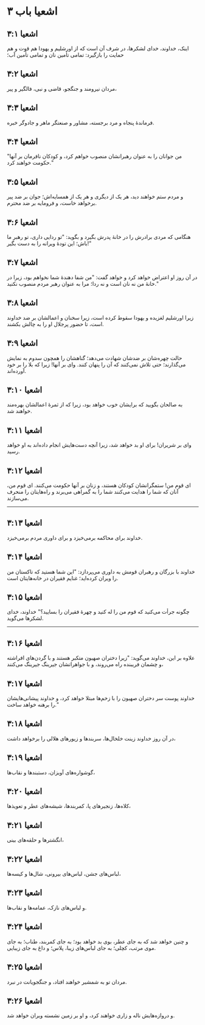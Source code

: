# اشعیا باب ۳

## اشعیا ۳:۱

اینک، خداوند، خدای لشکرها، در شرف آن است که از اورشلیم و یهودا هم قوت و هم حمایت را بازگیرد: تمامی تأمین نان و تمامی تأمین آب؛

## اشعیا ۳:۲

مردان نیرومند و جنگجو، قاضی و نبی، فالگیر و پیر،

## اشعیا ۳:۳

فرماندهٔ پنجاه و مرد برجسته، مشاور و صنعتگر ماهر و جادوگر خبره.

## اشعیا ۳:۴

"من جوانان را به عنوان رهبرانشان منصوب خواهم کرد، و کودکان نافرمان بر آنها حکومت خواهند کرد."

## اشعیا ۳:۵

و مردم ستم خواهند دید، هر یک از دیگری و هر یک از همسایه‌اش؛ جوان بر ضد پیر برخواهد خاست، و فرومایه بر ضد محترم.

## اشعیا ۳:۶

هنگامی که مردی برادرش را در خانهٔ پدرش بگیرد و بگوید: "تو ردایی داری، تو رهبر ما باش؛ این تودهٔ ویرانه را به دست بگیر!"

## اشعیا ۳:۷

در آن روز او اعتراض خواهد کرد و خواهد گفت: "من شفا دهندهٔ شما نخواهم بود، زیرا در خانهٔ من نه نان است و نه ردا؛ مرا به عنوان رهبر مردم منصوب نکنید."

## اشعیا ۳:۸

زیرا اورشلیم لغزیده و یهودا سقوط کرده است، زیرا سخنان و اعمالشان بر ضد خداوند است، تا حضور پرجلال او را به چالش بکشند.

## اشعیا ۳:۹

حالت چهره‌شان بر ضدشان شهادت می‌دهد؛ گناهشان را همچون سدوم به نمایش می‌گذارند؛ حتی تلاش نمی‌کنند که آن را پنهان کنند. وای بر آنها! زیرا که بلا را بر خود آورده‌اند.

## اشعیا ۳:۱۰

به صالحان بگویید که برایشان خوب خواهد بود، زیرا که از ثمرهٔ اعمالشان بهره‌مند خواهند شد.

## اشعیا ۳:۱۱

وای بر شریران! برای او بد خواهد شد، زیرا آنچه دست‌هایش انجام داده‌اند به او خواهد رسید.

## اشعیا ۳:۱۲

ای قوم من! ستمگرانشان کودکان هستند، و زنان بر آنها حکومت می‌کنند. ای قوم من، آنان که شما را هدایت می‌کنند شما را به گمراهی می‌برند و راه‌هایتان را منحرف می‌سازند.

---

## اشعیا ۳:۱۳

خداوند برای محاکمه برمی‌خیزد و برای داوری مردم برمی‌خیزد.

## اشعیا ۳:۱۴

خداوند با بزرگان و رهبران قومش به داوری می‌پردازد: "این شما هستید که تاکستان من را ویران کرده‌اید؛ غنایم فقیران در خانه‌هایتان است.

## اشعیا ۳:۱۵

چگونه جرأت می‌کنید که قوم من را له کنید و چهرهٔ فقیران را بسایید؟" خداوند، خدای لشکرها می‌گوید.

---

## اشعیا ۳:۱۶

علاوه بر این، خداوند می‌گوید: "زیرا دختران صهیون متکبر هستند و با گردن‌های افراشته و چشمان فریبنده راه می‌روند، و با جواهراتشان جیرینگ جیرینگ می‌کنند،

## اشعیا ۳:۱۷

خداوند پوست سر دختران صهیون را با زخم‌ها مبتلا خواهد کرد، و خداوند پیشانی‌هایشان را برهنه خواهد ساخت."

## اشعیا ۳:۱۸

در آن روز خداوند زینت خلخال‌ها، سربندها و زیورهای هلالی را برخواهد داشت،

## اشعیا ۳:۱۹

گوشواره‌های آویزان، دستبندها و نقاب‌ها،

## اشعیا ۳:۲۰

کلاه‌ها، زنجیرهای پا، کمربندها، شیشه‌های عطر و تعویذها،

## اشعیا ۳:۲۱

انگشترها و حلقه‌های بینی،

## اشعیا ۳:۲۲

لباس‌های جشن، لباس‌های بیرونی، شال‌ها و کیسه‌ها،

## اشعیا ۳:۲۳

و لباس‌های نازک، عمامه‌ها و نقاب‌ها.

## اشعیا ۳:۲۴

و چنین خواهد شد که به جای عطر، بوی بد خواهد بود؛ به جای کمربند، طناب؛ به جای موی مرتب، کچلی؛ به جای لباس‌های زیبا، پلاس؛ و داغ به جای زیبایی.

## اشعیا ۳:۲۵

مردان تو به شمشیر خواهند افتاد، و جنگجویانت در نبرد.

## اشعیا ۳:۲۶

و دروازه‌هایش ناله و زاری خواهند کرد، و او بر زمین نشسته ویران خواهد شد.
